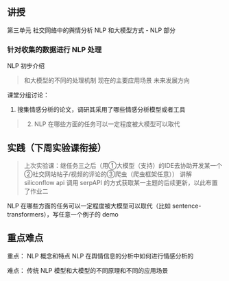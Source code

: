讲授
-------
第三单元  社交网络中的舆情分析 NLP 和大模型方式 - NLP 部分

### 针对收集的数据进行 NLP 处理
NLP 初步介绍
> 和大模型的不同的处理机制
> 现在的主要应用场景
> 未来发展方向

课堂分组讨论：
1. 搜集情感分析的论文，调研其采用了哪些情感分析模型或者工具
> 2. NLP 在哪些方面的任务可以一定程度被大模型可以取代


实践（下周实验课衔接）
-------
> 上次实验课：继任务三之后（用①大模型（支持）的IDE去协助开发某一个②社交网站帖子/视频的评论的③爬虫（爬虫框架任意））
> 讲解 siliconflow api 调用 serpAPI 的方式获取某一主题的后续更新，以此布置了作业二

NLP 在哪些方面的任务可以一定程度被大模型可以取代（比如 sentence-transformers），写任意一个例子的 demo

重点难点
-------
重点：
NLP 概念和特点
NLP 在舆情信息的分析中如何进行情感分析的

难点：
传统 NLP 模型和大模型的不同原理和不同的应用场景